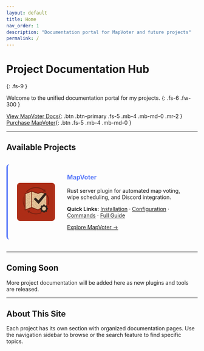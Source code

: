 ```yaml
---
layout: default
title: Home
nav_order: 1
description: "Documentation portal for MapVoter and future projects"
permalink: /
---
```


# Project Documentation Hub
{: .fs-9 }

Welcome to the unified documentation portal for my projects.
{: .fs-6 .fw-300 }

[View MapVoter Docs](/MapVoter/){: .btn .btn-primary .fs-5 .mb-4 .mb-md-0 .mr-2 }
[Purchase MapVoter](https://codefling.com/plugins/map-voter-and-auto-wipe-script){: .btn .fs-5 .mb-4 .mb-md-0 }

---

## Available Projects

<div style="display: flex; align-items: center; gap: 2rem; margin: 2rem 0; padding: 1.5rem; background: rgba(255,255,255,0.05); border-radius: 8px; border-left: 4px solid #5c7cfa;">
  <img src="/assets/images/mapvoter-icon.jpg" alt="MapVoter" style="width: 100px; height: 100px; border-radius: 8px; flex-shrink: 0;">
  <div>
    <h3 style="margin-top: 0; color: #5c7cfa;">MapVoter</h3>
    <p>Rust server plugin for automated map voting, wipe scheduling, and Discord integration.</p>
    <p><strong>Quick Links:</strong> <a href="/MapVoter/installation">Installation</a> · <a href="/MapVoter/configuration">Configuration</a> · <a href="/MapVoter/commands">Commands</a> · <a href="/MapVoter/Config-Guide.html">Full Guide</a></p>
    <a href="/MapVoter/" class="btn btn-outline">Explore MapVoter →</a>
  </div>
</div>

---

## Coming Soon

More project documentation will be added here as new plugins and tools are released.

---

## About This Site

Each project has its own section with organized documentation pages. Use the navigation sidebar to browse or the search feature to find specific topics.
